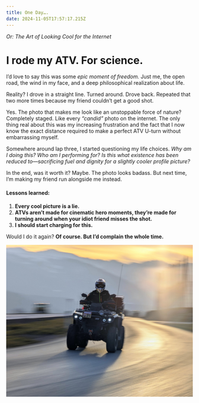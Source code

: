 ```yaml
---
title: One Day….
date: 2024-11-05T17:57:17.215Z
---
```

*Or: The Art of Looking Cool for the Internet*



# **I rode my ATV. For science.**



<!--StartFragment-->

I’d love to say this was some *epic moment of freedom.* Just me, the open road, the wind in my face, and a deep philosophical realization about life.

Reality? I drove in a straight line. Turned around. Drove back. Repeated that two more times because my friend couldn’t get a good shot.

Yes. The photo that makes me look like an unstoppable force of nature? Completely staged. Like every *“candid”* photo on the internet. The only thing real about this was my increasing frustration and the fact that I now know the exact distance required to make a perfect ATV U-turn without embarrassing myself.

Somewhere around lap three, I started questioning my life choices. *Why am I doing this? Who am I performing for? Is this what existence has been reduced to—sacrificing fuel and dignity for a slightly cooler profile picture?*

In the end, was it worth it? Maybe. The photo looks badass. But next time, I’m making my friend run alongside me instead.

#### **Lessons learned:**

1. **Every cool picture is a lie.**
2. **ATVs aren’t made for cinematic hero moments, they’re made for turning around when your idiot friend misses the shot.**
3. **I should start charging for this.**

Would I do it again? **Of course. But I’d complain the whole time.**

<!--EndFragment-->



![Me on my ATV](/assets/images/img1.jpg "Me on my ATV")
